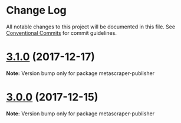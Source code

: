 # Change Log

All notable changes to this project will be documented in this file.
See [Conventional Commits](https://conventionalcommits.org) for commit guidelines.

<a name="3.1.0"></a>
# [3.1.0](https://github.com/microlinkhq/metascraper/tree/master/packages/metascraper-publisher/compare/v3.0.0...v3.1.0) (2017-12-17)




**Note:** Version bump only for package metascraper-publisher

<a name="3.0.0"></a>
# [3.0.0](https://github.com/microlinkhq/metascraper/tree/master/packages/metascraper-publisher/compare/2.0.0...3.0.0) (2017-12-15)




**Note:** Version bump only for package metascraper-publisher
